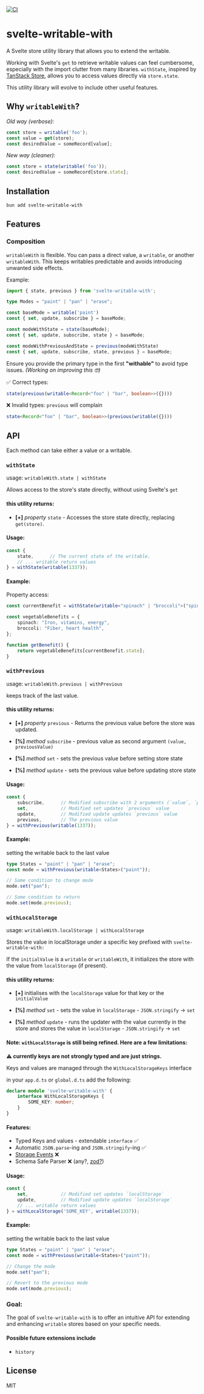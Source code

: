 [![CI](https://github.com/SaintPepsi/svelte-writable-with/actions/workflows/ci.yml/badge.svg)](https://github.com/SaintPepsi/svelte-writable-with/actions/workflows/ci.yml)
# svelte-writable-with

A Svelte store utility library that allows you to extend the writable.

Working with Svelte's `get` to retrieve writable values can feel cumbersome, especially with the import clutter from many libraries. `withState`, inspired by [TanStack Store](https://tanstack.com/store/latest), allows you to access values directly via `store.state`. 

This utility library will evolve to include other useful features.

## Why `writableWith`?
_Old way (verbose):_
```ts
const store = writable('foo');
const value = get(store);
const desiredValue = someRecord[value];
```

_New way (cleaner):_
```ts
const store = state(writable('foo'));
const desiredValue = someRecord[store.state];
```

## Installation

```bash
bun add svelte-writable-with
```

## Features

### Composition

`writableWith` is flexible. You can pass a direct value, a `writable`, or another `writableWith`. This keeps writables predictable and avoids introducing unwanted side effects.

Example:
```ts
import { state, previous } from 'svelte-writable-with';

type Modes = "paint" | "pan" | "erase";

const baseMode = writable('paint')
const { set, update, subscribe } = baseMode;

const modeWithState = state(baseMode);
const { set, update, subscribe, state } = baseMode;

const modeWithPreviousAndState = previous(modeWithState)
const { set, update, subscribe, state, previous } = baseMode;
```

Ensure you provide the primary type in the first **"withable"** to avoid type issues. _(Working on improving this 🤓)_

✅ Correct types: 
```ts
state(previous(writable<Record<"foo" | "bar", boolean>>({})))
```
❌ Invalid types: `previous` will complain
```ts
state<Record<"foo" | "bar", boolean>>(previous(writable({})))
``` 


## API

Each method can take either a value or a writable.

### `withState`
usage: `writableWith.state | withState`

Allows access to the store's state directly, without using Svelte's `get`

#### this utility returns:

- **[+]** _property_ `state` - Accesses the store state directly, replacing `get(store)`.

#### Usage:

```ts
const {
    state,      // The current state of the writable.
    // ... writable return values
} = withState(writable(1337));
```

#### Example:

Property access:

```ts
const currentBenefit = withState(writable<"spinach" | "broccoli">("spinach"));

const vegetableBenefits = {
    spinach: "Iron, vitamins, energy",
    broccoli: "Fiber, heart health",
};

function getBenefit() {
    return vegetableBenefits[currentBenefit.state];
}
```

### `withPrevious`
usage: `writableWith.previous | withPrevious`

keeps track of the last value.

#### this utility returns:

- **[+]** _property_ `previous` - Returns the previous value before the store was updated.

- **[%]** _method_ `subscribe` - previous value as second argument `(value, previousValue)`
    
- **[%]** _method_ `set` - sets the previous value before setting store state
    
- **[%]** _method_ `update` - sets the previous value before updating store state

#### Usage:

```typescript
const {
    subscribe,      // Modified subscribe with 2 arguments (`value`, `previousValue`)
    set,            // Modified set updates `previous` value
    update,         // Modified update updates `previous` value
    previous,       // The previous value
} = withPrevious(writable(1337));
```

#### Example:

setting the writable back to the last value

```ts
type States = "paint" | "pan" | "erase"; 
const mode = withPrevious(writable<States>("paint"));

// Some condition to change mode
mode.set("pan");

// Some condition to return
mode.set(mode.previous);
```


### `withLocalStorage`

usage: `writableWith.localStorage | withLocalStorage`

Stores the value in localStorage under a specific key prefixed with `svelte-writable-with:`

If the `initialValue` is a `writable` or `writableWith`, it initializes the store with the value from `localStorage` (if present).

#### this utility returns:

- **[+]** initialises with the `localStorage` value for that key or the `initialValue`
    
- **[%]** _method_ `set` - sets the value in `localStorage` - `JSON.stringify` -> `set`
    
- **[%]** _method_ `update` - runs the updater with the value currently in the store and stores the value in `localStorage` - `JSON.stringify` -> `set`

#### Note: `withLocalStorage` is still being refined. Here are a few limitations:

**⚠️ currently keys are not strongly typed and are just strings.**

Keys and values are managed through the `WithLocalStorageKeys` interface

in your `app.d.ts` or `global.d.ts` add the following:

```ts
declare module 'svelte-writable-with' {
	interface WithLocalStorageKeys {
		SOME_KEY: number;
	}
}
```

#### Features:
- Typed Keys and values - extendable `interface` ✅
- Automatic `JSON.parse`-ing and `JSON.stringify`-ing ✅
- [Storage Events](https://developer.mozilla.org/en-US/docs/Web/API/Window/storage_event) ❌
- Schema Safe Parser ❌ (any?, [zod?](https://zod.dev/))

#### Usage:

```typescript
const {
    set,            // Modified set updates `localStorage`
    update,         // Modified update updates `localStorage`
    // ... writable return values
} = withLocalStorage('SOME_KEY', writable(1337));
```

#### Example:

setting the writable back to the last value

```ts
type States = "paint" | "pan" | "erase"; 
const mode = withPrevious(writable<States>("paint"));

// Change the mode
mode.set("pan");

// Revert to the previous mode
mode.set(mode.previous);
```


### Goal:

The goal of `svelte-writable-with` is to offer an intuitive API for extending and enhancing `writable` stores based on your specific needs.


#### Possible future extensions include

-   `history`

## License

MIT
